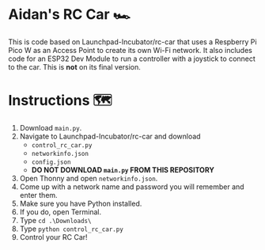 # Aidan's RC Car 🏎️

This is code based on Launchpad-Incubator/rc-car that uses a Respberry Pi Pico W as an Access Point to create its own Wi-Fi network.
It also includes code for an ESP32 Dev Module to run a controller with a joystick to connect to the car. This is **not** on its final version.

# Instructions 🗺️

1. Download `main.py`.
2. Navigate to Launchpad-Incubator/rc-car and download
   - `control_rc_car.py`
   - `networkinfo.json`
   - `config.json`
   - **DO NOT DOWNLOAD `main.py` FROM THIS REPOSITORY**
3. Open Thonny and open `networkinfo.json`.
4. Come up with a network name and password you will remember and enter them.
5. Make sure you have Python installed.
6. If you do, open Terminal.
7. Type `cd .\Downloads\`
8. Type `python control_rc_car.py`
9. Control your RC Car!
